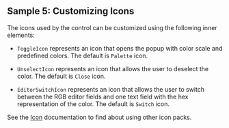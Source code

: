 ## Sample 5: Customizing Icons

The icons used by the control can be customized using the following inner elements:

* `ToggleIcon` represents an icon that opens the popup with color scale and predefined colors. The default is `Palette` icon.

* `UnselectIcon` represents an icon that allows the user to deselect the color. The default is `Close` icon.

* `EditorSwitchIcon` represents an icon that allows the user to switch between the RGB editor fields and one text field with the hex representation of the color. The default is `Switch` icon.

See the [Icon](~/controls/businesspack/Icon) documentation to find about using other icon packs.
